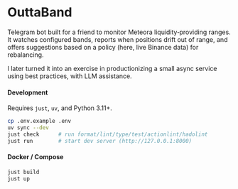 # OuttaBand

Telegram bot built for a friend to monitor Meteora liquidity‑providing ranges.  
It watches configured bands, reports when positions drift out of range, and offers suggestions based on a policy (here, live Binance data) for rebalancing.

I later turned it into an exercise in productionizing a small async service using best practices, with LLM assistance.

#### Development
Requires `just`, `uv`, and Python 3.11+.

```bash
cp .env.example .env
uv sync --dev
just check      # run format/lint/type/test/actionlint/hadolint
just run        # start dev server (http://127.0.0.1:8000)
```

#### Docker / Compose

```bash
just build
just up
```

